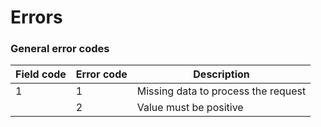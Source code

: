 # Errors

### General error codes
|Field code|Error code|Description|
|---|---|---|
|1|1|Missing data to process the request|
||2|Value must be positive|